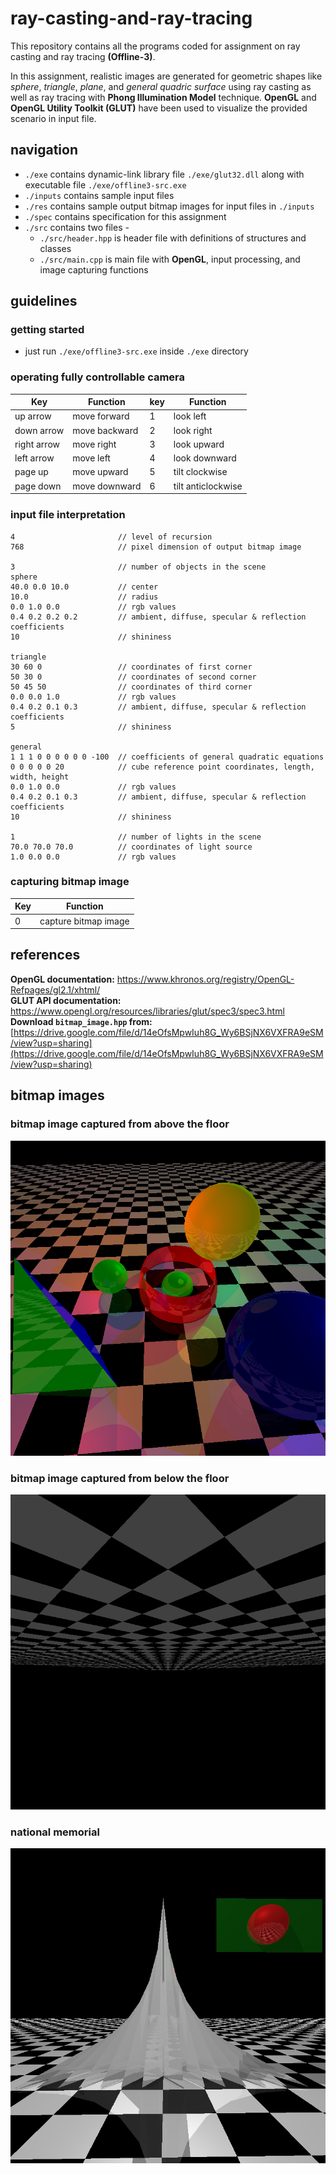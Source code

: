 # ray-casting-and-ray-tracing  
This repository contains all the programs coded for assignment on ray casting and ray tracing **(Offline-3)**.  

In this assignment, realistic images are generated for geometric shapes like *sphere*, *triangle*, *plane*, and *general quadric surface* using ray casting as well as ray tracing with **Phong Illumination Model** technique. **OpenGL** and **OpenGL Utility Toolkit (GLUT)** have been used to visualize the provided scenario in input file.  

## navigation  
- `./exe` contains dynamic-link library file `./exe/glut32.dll` along with executable file `./exe/offline3-src.exe`    
- `./inputs` contains sample input files  
- `./res` contains sample output bitmap images for input files in `./inputs`  
- `./spec` contains specification for this assignment  
- `./src` contains two files -  
	- `./src/header.hpp` is header file with definitions of structures and classes  
	- `./src/main.cpp` is main file with **OpenGL**, input processing, and image capturing functions  

## guidelines  
### getting started  
- just run `./exe/offline3-src.exe` inside `./exe` directory  

### operating fully controllable camera  
| Key         	| Function      	| key 	| Function           	|
|-------------	|---------------	|-----	|--------------------	|
| up arrow    	| move forward  	| 1   	| look left          	|
| down arrow  	| move backward 	| 2   	| look right         	|
| right arrow 	| move right    	| 3   	| look upward        	|
| left arrow  	| move left     	| 4   	| look downward      	|
| page up     	| move upward   	| 5   	| tilt clockwise     	|
| page down   	| move downward 	| 6   	| tilt anticlockwise 	|  

### input file interpretation  
```
4                       // level of recursion
768                     // pixel dimension of output bitmap image

3                       // number of objects in the scene
sphere
40.0 0.0 10.0           // center
10.0                    // radius
0.0 1.0 0.0             // rgb values
0.4 0.2 0.2 0.2         // ambient, diffuse, specular & reflection coefficients
10                      // shininess

triangle
30 60 0                 // coordinates of first corner
50 30 0                 // coordinates of second corner
50 45 50                // coordinates of third corner
0.0 0.0 1.0             // rgb values
0.4 0.2 0.1 0.3         // ambient, diffuse, specular & reflection coefficients
5                       // shininess

general
1 1 1 0 0 0 0 0 0 -100  // coefficients of general quadratic equations
0 0 0 0 0 20            // cube reference point coordinates, length, width, height
0.0 1.0 0.0             // rgb values
0.4 0.2 0.1 0.3         // ambient, diffuse, specular & reflection coefficients
10                      // shininess

1                       // number of lights in the scene
70.0 70.0 70.0          // coordinates of light source
1.0 0.0 0.0             // rgb values
```  

### capturing bitmap image  
| Key 	| Function             	|
|-----	|----------------------	|
| 0   	| capture bitmap image 	|  

## references  
**OpenGL documentation:** https://www.khronos.org/registry/OpenGL-Refpages/gl2.1/xhtml/  
**GLUT API documentation:** https://www.opengl.org/resources/libraries/glut/spec3/spec3.html  
**Download `bitmap_image.hpp` from:** [https://drive.google.com/file/d/14eOfsMpwIuh8G_Wy6BSjNX6VXFRA9eSM/view?usp=sharing](https://drive.google.com/file/d/14eOfsMpwIuh8G_Wy6BSjNX6VXFRA9eSM/view?usp=sharing)  

## bitmap images  
### bitmap image captured from above the floor  
![above-floor](https://github.com/FromSaffronCity/computer-graphics-sessional/blob/main/ray-casting-and-ray-tracing/res/above-floor.bmp?raw=true)  

### bitmap image captured from below the floor  
![below-floor](https://github.com/FromSaffronCity/computer-graphics-sessional/blob/main/ray-casting-and-ray-tracing/res/below-floor.bmp?raw=true)

### national memorial  
![national-memorial](https://github.com/FromSaffronCity/computer-graphics-sessional/blob/main/ray-casting-and-ray-tracing/res/national-memorial.bmp?raw=true)
